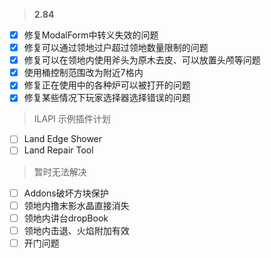 > **2.84**
 - [x] 修复ModalForm中转义失效的问题
 - [x] 修复可以通过领地过户超过领地数量限制的问题
 - [x] 修复可以在领地内使用斧头为原木去皮、可以放置头颅等问题
 - [x] 使用桶控制范围改为附近7格内
 - [x] 修复正在使用中的各种炉可以被打开的问题
 - [x] 修复某些情况下玩家选择器选择错误的问题

> ILAPI 示例插件计划
 - [ ] Land Edge Shower
 - [ ] Land Repair Tool

> 暂时无法解决
 - [ ] Addons破坏方块保护
 - [ ] 领地内撸末影水晶直接消失
 - [ ] 领地内讲台dropBook
 - [ ] 领地内击退、火焰附加有效
 - [ ] 开门问题
